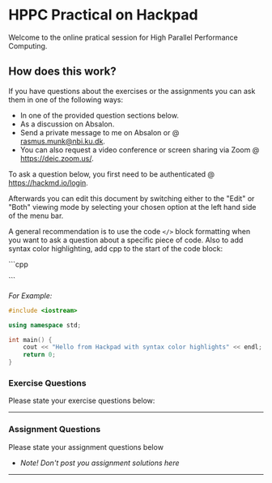 # HPPC Practical on Hackpad

Welcome to the online pratical session for High Parallel Performance Computing.

## How does this work?

If you have questions about the exercises or the assignments you can ask them in one of the following ways:

- In one of the provided question sections below.
- As a discussion on Absalon.
- Send a private message to me on Absalon or @ rasmus.munk@nbi.ku.dk.
- You can also request a video conference or screen sharing via Zoom @ https://deic.zoom.us/.


To ask a question below, you first need to be authenticated @ https://hackmd.io/login.

Afterwards you can edit this document by switching either to the "Edit" or "Both" viewing mode by selecting your chosen option at the left hand side of the menu bar.

A general recommendation is to use the code `</>` block formatting when you want to ask a question about a specific piece of code. Also to add syntax color highlighting, add cpp to the start of the code block:

\`\`\`cpp


\`\`\`

*For Example:*

```cpp
#include <iostream>

using namespace std;

int main() {
    cout << "Hello from Hackpad with syntax color highlights" << endl;
    return 0;
}
```


### Exercise Questions

Please state your exercise questions below:

------------------------------------------




### Assignment Questions

Please state your assignment questions below
- *Note! Don't post you assignment solutions here*

--------------------------------------------


